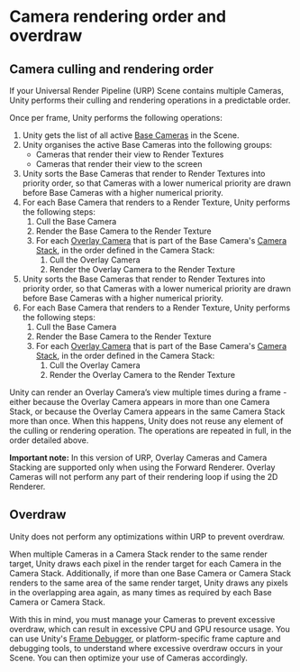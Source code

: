 # Camera rendering order and overdraw

## Camera culling and rendering order
If your Universal Render Pipeline (URP) Scene contains multiple Cameras, Unity performs their culling and rendering operations in a predictable order.

Once per frame, Unity performs the following operations:

1. Unity gets the list of all active [Base Cameras](camera-types-and-render-type.md#base-camera) in the Scene.
2. Unity organises the active Base Cameras into the following groups:
    * Cameras that render their view to Render Textures
    * Cameras that render their view to the screen
3. Unity sorts the Base Cameras that render to Render Textures into priority order, so that Cameras with a lower numerical priority are drawn before Base Cameras with a higher numerical priority.
4. For each Base Camera that renders to a Render Texture, Unity performs the following steps:
    1. Cull the Base Camera
    2. Render the Base Camera to the Render Texture
    3. For each [Overlay Camera](camera-types-and-render-type.md#overlay-camera) that is part of the Base Camera's [Camera Stack](camera-stacking.md), in the order defined in the Camera Stack:
        1. Cull the Overlay Camera
        2. Render the Overlay Camera to the Render Texture
5. Unity sorts the Base Cameras that render to Render Textures into priority order, so that Cameras with a lower numerical priority are drawn before Base Cameras with a higher numerical priority.
6. For each Base Camera that renders to a Render Texture, Unity performs the following steps:
    1. Cull the Base Camera
    2. Render the Base Camera to the Render Texture
    3. For each [Overlay Camera](camera-types-and-render-type.md#overlay-camera) that is part of the Base Camera's [Camera Stack](camera-stacking.md), in the order defined in the Camera Stack:
        1. Cull the Overlay Camera
        2. Render the Overlay Camera to the Render Texture

Unity can render an Overlay Camera’s view multiple times during a frame - either because the Overlay Camera appears in more than one Camera Stack, or because the Overlay Camera appears in the same Camera Stack more than once. When this happens, Unity does not reuse any element of the culling or rendering operation. The operations are repeated in full, in the order detailed above.

__Important note:__ In this version of URP, Overlay Cameras and Camera Stacking are supported only when using the Forward Renderer. Overlay Cameras will not perform any part of their rendering loop if using the 2D Renderer.

## Overdraw

Unity does not perform any optimizations within URP to prevent overdraw.

When multiple Cameras in a Camera Stack render to the same render target, Unity draws each pixel in the render target for each Camera in the Camera Stack. Additionally, if more than one Base Camera or Camera Stack renders to the same area of the same render target, Unity draws any pixels in the overlapping area again, as many times as required by each Base Camera or Camera Stack.

With this in mind, you must manage your Cameras to prevent excessive overdraw, which can result in excessive CPU and GPU resource usage. You can use Unity's [Frame Debugger](https://docs.unity3d.com/Manual/FrameDebugger.html), or platform-specific frame capture and debugging tools, to understand where excessive overdraw occurs in your Scene. You can then optimize your use of Cameras accordingly.
